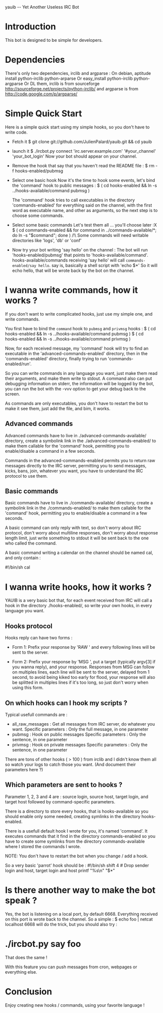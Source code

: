 yauib -- Yet Another Useless IRC Bot

Introduction
============

This bot is designed to be simple for developers.

Dependencies
============

There's only two dependencies, irclib and argparse :
  On debian, aptitude install python-irclib python-arparse
  Or easy_install python-irclib python-argparse
  Or DL them, irclib is from sourceforge http://sourceforge.net/projects/python-irclib/
              and argparse is from http://code.google.com/p/argparse/

Simple Quick Start
==================

Here is a simple quick start using my simple hooks, so you don't have
to write code.

 * Fetch it
    $ git clone git://github.com/JulienPalard/yauib.git && cd yauib

 * launch it
    $ ./ircbot.py connect 'irc.server.example.com' '#your_channel' 'your_bot_login'
    Now your bot should appear on your channel.

 * Remove the hook that say that you haven't read the README file :
    $ rm -f hooks-enabled/pubmsg

 * Select one basic hook
    Now it's the time to hook some events, let's bind the 'command' hook to
    public messages :
    $ ( cd hooks-enabled && ln -s ../hooks-available/command pubmsg )

    The 'command' hook tries to call executables in the directory
    'commands-enabled' for everything said on the channel, with the first word
    as executable name, and other as arguments, so the next step is to choose
    some commands.

 * Select some basic commands
    Let's test them all ... you'll choose later :X
    $ ( cd commands-enabled && for command in ../commands-available/*; do ln -s "$command"; done )
    /!\ Some commands will need writable directories like 'logs', 'db' or 'conf'

 * Now try your bot writing 'say hello' on the channel :
     The bot will run 'hooks-enabled/pubmsg' that points to
     'hooks-available/command'. hooks-available/commands receiving 'say
     hello' will call `commands-enabled/say hello`. say is, basically a
     shell script with 'echo $*' So it will echo hello, that will be
     wrote back by the bot on the channel.

I wanna write commands, how it works ?
======================================

If you don't want to write complicated hooks, just use my simple one,
and write commands.

You first have to bind the `command` hook to `pubmsg` and `privmsg` hooks :
  $ ( cd hooks-enabled && ln -s ../hooks-available/command pubmsg )
  $ ( cd hooks-enabled && ln -s ../hooks-available/command privmsg )

Now, for each received message, my 'command' hook will try to find an
executable in the 'advanced-commands-enabled' directory, then in the
'commands-enabled' directory, finally trying to run
'commands-enabled/run'.

So you can write commands in any language you want, just make them
read their arguments, and make them write to stdout.  A command also
can put debugging information on stderr, the information will be
logged by the bot, you can run the bot with the -vvv option to get
your debug back to the screen.

As commands are only executables, you don't have to restart the bot to
make it see them, just add the file, and bim, it works.

Advanced commands
-----------------

Advanced commands have to live in ./advanced-commands-available/
directory, create a symbolink link in the ./advanced-commands-enabled/
to make them callable for the 'command' hook, permitting you to
enable/disable a command in a few seconds.

Commands in the advanced-commands-enabled permits you to return raw
messages directly to the IRC server, permitting you to send messages,
kicks, bans, join, whatever you want, you have to understand the IRC
protocol to use them.

Basic commands
--------------
Basic commands have to live in ./commands-available/
directory, create a symbolink link in the ./commands-enabled/
to make them callable for the 'command' hook, permitting you to
enable/disable a command in a few seconds.

A basic command can only reply with text, so don't worry about IRC
protocol, don't worry about multiline responses, don't worry about
response length limit, just write something to stdout it will be sent
back to the one who called the command.

A basic command writing a calendar on the channel should be named cal,
and only contain :

#!/bin/sh
cal

I wanna write hooks, how it works ?
===================================

YAUIB is a very basic bot that, for each event received from IRC will
call a hook in the directory ./hooks-enabled/, so write your own
hooks, in every language you want.

Hooks protocol
--------------
Hooks reply can have two forms :

 * Form 1: Prefix your response by 'RAW ' and every following lines
   will be sent to the server.

 * Form 2: Prefix your response by 'MSG ', put a target (typically
   argv[3] if you wanna reply), and your response. Responses from MSG
   can follow on multiples lines, each line will be sent to the
   server, delayed from 1 second, to avoid being kiked too early for
   flood, your response will also be splitted in multiples lines if
   it's too long, so just don't worry when using this form.

On which hooks can I hook my scripts ?
--------------------------------------
Typical usefull commands are :
 * all_raw_messages : Get all messages from IRC server, do whatever you want.
     Specific parameters : Only the full message, in one parameter
 * pubmsg : Hook on public messages
     Specific parameters : Only the sentence, in one parameter
 * privmsg : Hook on private messages
     Specific parameters : Only the sentence, in one parameter

There are tons of other hooks ( > 100 ) from irclib and I didn't know
them all so watch your logs to catch those you want. (And document
their parameters here ?)

Which parameters are sent to hooks ?
------------------------------------
Parameter 1, 2, 3 and 4 are :
source login, source host, target login, and target host
followed by command-specific parameters.

There is a directory to store every hooks, that is hooks-available so you
should enable only some needed, creating symlinks in the directory
hooks-enabled.

There is a usefull default hook I wrote for you, it's named 'command'.
It executes commands that it find in the directory commands-enabled
so you have to create some symlinks from the directory commands-available
where I stored the commands I wrote.

NOTE: You don't have to restart the bot when you change / add a hook.

So a very basic 'parrot' hook should be :
#!/bin/sh
shift 4 # Drop sender login and host, target login and host
printf "%s\n" "$*"

Is there another way to make the bot speak ?
============================================

Yes, the bot is listening on a local port, by default 6668.
Everything received on this port is wrote back to the channel.
So a simple :
$ echo foo | netcat localhost 6668
will do the trick, but you should also try :
# ./ircbot.py say foo
That does the same !

With this feature you can push messages from cron, webpages or
everything else.

Conclusion
==========

Enjoy creating new hooks / commands, using your favorite language !
